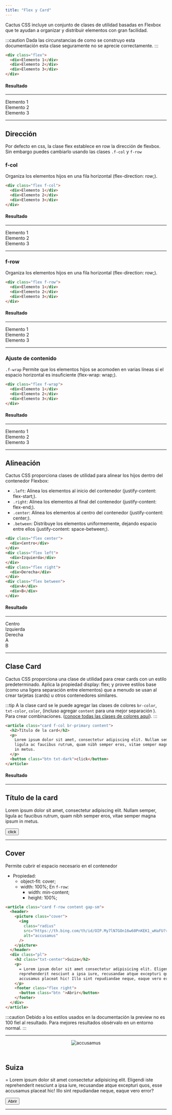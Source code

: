 ```yaml
---
title: "Flex y Card"
---
```


Cactus CSS incluye un conjunto de clases de utilidad basadas en Flexbox que te ayudan a organizar y distribuir elementos con gran facilidad.

:::caution
Dada las circunstancias de como se construyo esta documentación esta clase seguramente no se aprecie correctamente.
:::

```html
<div class="flex">
  <div>Elemento 1</div>
  <div>Elemento 2</div>
  <div>Elemento 3</div>
</div>
```

#### Resultado

---

<div class="flex" >
  <div>Elemento 1</div>
  <div>Elemento 2</div>
  <div>Elemento 3</div>
</div>

---

## Dirección

Por defecto en css, la clase flex establece en row la dirección de flexbox. Sin embargo puedes cambiarlo usando las clases `.f-col` y `f-row`

### f-col

Organiza los elementos hijos en una fila horizontal (flex-direction: row;).

```html
<div class="flex f-col">
  <div>Elemento 1</div>
  <div>Elemento 2</div>
  <div>Elemento 3</div>
</div>
```

#### Resultado

---

<div class="flex f-col" >
  <div>Elemento 1</div>
  <div>Elemento 2</div>
  <div>Elemento 3</div>
</div>

---

### f-row

Organiza los elementos hijos en una fila horizontal (flex-direction: row;).

```html
<div class="flex f-row">
  <div>Elemento 1</div>
  <div>Elemento 2</div>
  <div>Elemento 3</div>
</div>
```

#### Resultado

---

<div class="flex f-row"  >
  <div>Elemento 1</div>
  <div>Elemento 2</div>
  <div>Elemento 3</div>
</div>

---

### Ajuste de contenido

`.f-wrap` Permite que los elementos hijos se acomoden en varias líneas si el espacio horizontal es insuficiente (flex-wrap: wrap;).

```html
<div class="flex f-wrap">
  <div>Elemento 1</div>
  <div>Elemento 2</div>
  <div>Elemento 3</div>
</div>
```

#### Resultado

---

<div class="flex f-wrap"  >
  <div>Elemento 1</div>
  <div>Elemento 2</div>
  <div>Elemento 3</div>
</div>

---

## Alineación

Cactus CSS proporciona clases de utilidad para alinear los hijos dentro del contenedor Flexbox:

- `.left`: Alinea los elementos al inicio del contenedor (justify-content: flex-start;).
- `.right`: Alinea los elementos al final del contenedor (justify-content: flex-end;).
- `.center`: Alinea los elementos al centro del contenedor (justify-content: center;).
- `.between`: Distribuye los elementos uniformemente, dejando espacio entre ellos (justify-content: space-between;).

```html
<div class="flex center">
  <div>Centro</div>
</div>
<div class="flex left">
  <div>Izquierda</div>
</div>
<div class="flex right">
  <div>Derecha</div>
</div>
<div class="flex between">
  <div>A</div>
  <div>B</div>
</div>
```

#### Resultado

---

<div class="flex center">
  <div>Centro</div>
</div>
<div class="flex left">
  <div>Izquierda</div>
</div>
<div class="flex right">
  <div>Derecha</div>
</div>
<div class="flex between">
  <div>A</div>
  <div>B</div>
</div>

---

## Clase Card

Cactus CSS proporciona una clase de utilidad para crear cards con un estilo predeterminado. Aplica la propiedad display: flex; y provee estilos base (como una ligera separación entre elementos) que a menudo se usan al crear tarjetas (cards) u otros contenedores similares.

:::tip
A la clase card se le puede agregar las clases de colores `br-color`, `txt-color`, `color`, (incluso agregar `content` para una mejor separación ). Para crear combinaciones. ([conoce todas las clases de colores aquí](/guides/09-utilidades/#colores)).
:::

```html
<article class="card f-col br-primary content">
  <h2>Título de la card</h2>
  <p>
    Lorem ipsum dolor sit amet, consectetur adipiscing elit. Nullam semper,
    ligula ac faucibus rutrum, quam nibh semper eros, vitae semper magna ipsum
    in metus.
  </p>
  <button class="btn txt-dark">click</button>
</article>
```

#### Resultado

---

<article class="card f-col br-primary content">
  <h2 >Título de la card</h2>
  <p>Lorem ipsum dolor sit amet, consectetur adipiscing elit. Nullam semper, ligula ac faucibus rutrum, quam nibh semper eros, vitae semper magna ipsum in metus.</p>
  <button class='btn txt-dark'>click</button>
</article>

---

## Cover

Permite cubrir el espacio necesario en el contenedor

- Propiedad:
  - object-fit: cover;
  - width: 100%;
    En `f-row`:
    - width: min-content;
    - height: 100%;

```html
<article class="card f-row content gap-sm">
  <header>
    <picture class="cover">
      <img
        class="radius"
        src="https://th.bing.com/th/id/OIP.My7lN7GOn16w60PnKEK1_wHaFU?rs=1&pid=ImgDetMain"
        alt="accusamus"
      />
    </picture>
  </header>
  <div class="pl">
    <h2 class="txt-center">Suiza</h2>
    <p>
      = Lorem ipsum dolor sit amet consectetur adipisicing elit. Eligendi iste
      reprehenderit nesciunt a ipsa iure, recusandae atque excepturi quos, esse
      accusamus placeat hic! Illo sint repudiandae neque, eaque vero error?
    </p>
    <footer class="flex right">
      <button class="btn ">Abrir</button>
    </footer>
  </div>
</article>
```

:::caution
Debido a los estilos usados en la documentación la preview no es 100 fiel al resultado. Para mejores resultados obsérvalo en un entorno normal.
:::

---

 <article class="card f-row content gap-sm">
        <header >
          <picture class="cover">
            <img
              class="radius"
              src="https://th.bing.com/th/id/OIP.My7lN7GOn16w60PnKEK1_wHaFU?rs=1&pid=ImgDetMain"
              alt="accusamus"
            />
          </picture>
        </header>
        <div class="pl">
          <h2 class="txt-center">Suiza</h2>
          <p>
            = Lorem ipsum dolor sit amet consectetur adipisicing elit. Eligendi
            iste reprehenderit nesciunt a ipsa iure, recusandae atque excepturi
            quos, esse accusamus placeat hic! Illo sint repudiandae neque, eaque
            vero error?
          </p>
          <footer class='flex right'>
            <button class="btn ">Abrir</button>
          </footer>
        </div>
      </article>

---
